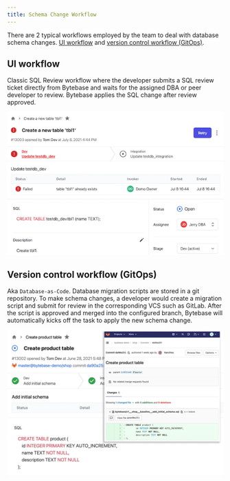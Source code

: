 ```yaml
---
title: Schema Change Workflow
---
```


There are 2 typical workflows employed by the team to deal with database schema changes. [UI workflow](#ui-workflow) and [version control workflow (GitOps)](#gitops-workflow).

## UI workflow

Classic SQL Review workflow where the developer submits a SQL review ticket directly from Bytebase and waits for the assigned DBA or peer developer to review. Bytebase applies the SQL change after review approved.

![workflow-ui](/static/docs/workflow-ui.png)

## Version control workflow (GitOps)

Aka `Database-as-Code`. Database migration scripts are stored in a git repository. To make schema changes, a developer would create a migration script and submit for review in the corresponding VCS such as GitLab. After the script is approved and merged into the configured branch, Bytebase will automatically kicks off the task to apply the new schema change.

![workflow-vcs](/static/docs/workflow-vcs.png)
